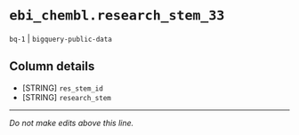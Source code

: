# `ebi_chembl.research_stem_33`
`bq-1` | `bigquery-public-data`

## Column details
* [STRING]    `res_stem_id`
* [STRING]    `research_stem`

-------------------------------------------------------------------------------
*Do not make edits above this line.*
